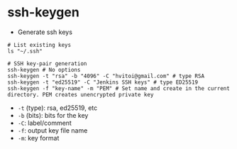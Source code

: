# ssh-keygen

- Generate ssh keys

```shell
# List existing keys
ls "~/.ssh"

# SSH key-pair generation
ssh-keygen # No options
ssh-keygen -t "rsa" -b "4096" -C "hvitoi@gmail.com" # type RSA
ssh-keygen -t "ed25519" -C "Jenkins SSH keys" # type ED25519
ssh-keygen -f "key-name" -m "PEM" # Set name and create in the current directory. PEM creates unencrypted private key
```

- `-t` (type): rsa, ed25519, etc
- `-b` (bits): bits for the key
- `-C`: label/comment
- `-f`: output key file name
- `-m`: key format
